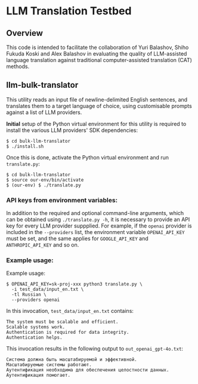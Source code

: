 # LLM Translation Testbed

## Overview

This code is intended to facilitate the collaboration of Yuri Balashov, Shiho Fukuda Koski and Alex Balashov in evaluating the quality of LLM-assisted language translation against traditional computer-assisted translation (CAT) methods.

## llm-bulk-translator

This utility reads an input file of newline-delimited English sentences, and translates them to a target language of choice, using customisable prompts against a list of LLM providers.

**Initial** setup of the Python virtual environment for this utility is required to install the various LLM providers' SDK dependencies:

```
$ cd bulk-llm-translator
$ ./install.sh
```

Once this is done, activate the Python virtual environment and run `translate.py`:

```
$ cd bulk-llm-translator
$ source our-env/bin/activate
$ (our-env) $ ./translate.py
```

### API keys from environment variables:

In addition to the required and optional command-line arguments, which can be obtained using `./translate.py -h`, it is necessary to provide an API key for every LLM provider suppplied. For example, if the `openai` provider is included in the `--providers` list, the environment variable `OPENAI_API_KEY` must be set, and the same applies for `GOOGLE_API_KEY` and `ANTHROPIC_API_KEY` and so on.

### Example usage:

Example usage:

```
$ OPENAI_API_KEY=sk-proj-xxx python3 translate.py \
  -i test_data/input_en.txt \
  -tl Russian \
  --providers openai 
```

In this invocation, `test_data/input_en.txt` contains:

```
The system must be scalable and efficient.
Scalable systems work.
Authentication is required for data integrity.
Authentication helps.
```

This invocation results in the following output to `out_openai_gpt-4o.txt`:

```
Система должна быть масштабируемой и эффективной.
Масштабируемые системы работают.
Аутентификация необходима для обеспечения целостности данных.
Аутентификация помогает.
```